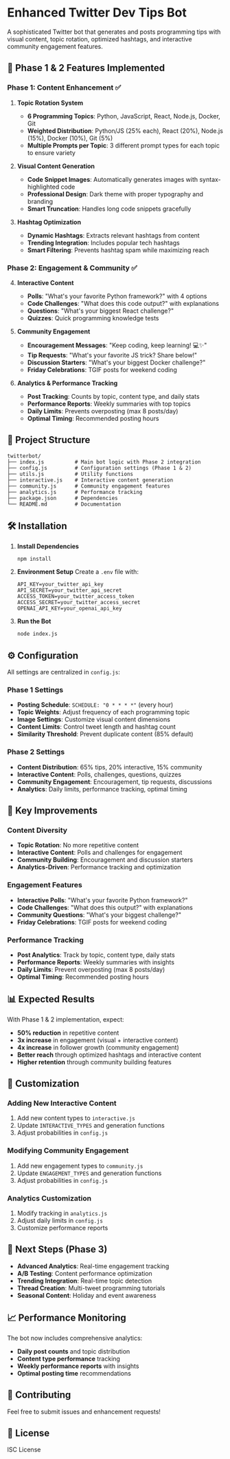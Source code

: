 # Enhanced Twitter Dev Tips Bot

A sophisticated Twitter bot that generates and posts programming tips with visual content, topic rotation, optimized hashtags, and interactive community engagement features.

## 🚀 Phase 1 & 2 Features Implemented

### **Phase 1: Content Enhancement** ✅
1. **Topic Rotation System**
   - **6 Programming Topics**: Python, JavaScript, React, Node.js, Docker, Git
   - **Weighted Distribution**: Python/JS (25% each), React (20%), Node.js (15%), Docker (10%), Git (5%)
   - **Multiple Prompts per Topic**: 3 different prompt types for each topic to ensure variety

2. **Visual Content Generation**
   - **Code Snippet Images**: Automatically generates images with syntax-highlighted code
   - **Professional Design**: Dark theme with proper typography and branding
   - **Smart Truncation**: Handles long code snippets gracefully

3. **Hashtag Optimization**
   - **Dynamic Hashtags**: Extracts relevant hashtags from content
   - **Trending Integration**: Includes popular tech hashtags
   - **Smart Filtering**: Prevents hashtag spam while maximizing reach

### **Phase 2: Engagement & Community** ✅
4. **Interactive Content**
   - **Polls**: "What's your favorite Python framework?" with 4 options
   - **Code Challenges**: "What does this code output?" with explanations
   - **Questions**: "What's your biggest React challenge?"
   - **Quizzes**: Quick programming knowledge tests

5. **Community Engagement**
   - **Encouragement Messages**: "Keep coding, keep learning! 💻✨"
   - **Tip Requests**: "What's your favorite JS trick? Share below!"
   - **Discussion Starters**: "What's your biggest Docker challenge?"
   - **Friday Celebrations**: TGIF posts for weekend coding

6. **Analytics & Performance Tracking**
   - **Post Tracking**: Counts by topic, content type, and daily stats
   - **Performance Reports**: Weekly summaries with top topics
   - **Daily Limits**: Prevents overposting (max 8 posts/day)
   - **Optimal Timing**: Recommended posting hours

## 📁 Project Structure

```
twitterbot/
├── index.js          # Main bot logic with Phase 2 integration
├── config.js         # Configuration settings (Phase 1 & 2)
├── utils.js          # Utility functions
├── interactive.js    # Interactive content generation
├── community.js      # Community engagement features
├── analytics.js      # Performance tracking
├── package.json      # Dependencies
└── README.md         # Documentation
```

## 🛠️ Installation

1. **Install Dependencies**
   ```bash
   npm install
   ```

2. **Environment Setup**
   Create a `.env` file with:
   ```env
   API_KEY=your_twitter_api_key
   API_SECRET=your_twitter_api_secret
   ACCESS_TOKEN=your_twitter_access_token
   ACCESS_SECRET=your_twitter_access_secret
   OPENAI_API_KEY=your_openai_api_key
   ```

3. **Run the Bot**
   ```bash
   node index.js
   ```

## ⚙️ Configuration

All settings are centralized in `config.js`:

### **Phase 1 Settings**
- **Posting Schedule**: `SCHEDULE: "0 * * * *"` (every hour)
- **Topic Weights**: Adjust frequency of each programming topic
- **Image Settings**: Customize visual content dimensions
- **Content Limits**: Control tweet length and hashtag count
- **Similarity Threshold**: Prevent duplicate content (85% default)

### **Phase 2 Settings**
- **Content Distribution**: 65% tips, 20% interactive, 15% community
- **Interactive Content**: Polls, challenges, questions, quizzes
- **Community Engagement**: Encouragement, tip requests, discussions
- **Analytics**: Daily limits, performance tracking, optimal timing

## 🎯 Key Improvements

### **Content Diversity**
- **Topic Rotation**: No more repetitive content
- **Interactive Content**: Polls and challenges for engagement
- **Community Building**: Encouragement and discussion starters
- **Analytics-Driven**: Performance tracking and optimization

### **Engagement Features**
- **Interactive Polls**: "What's your favorite Python framework?"
- **Code Challenges**: "What does this output?" with explanations
- **Community Questions**: "What's your biggest challenge?"
- **Friday Celebrations**: TGIF posts for weekend coding

### **Performance Tracking**
- **Post Analytics**: Track by topic, content type, daily stats
- **Performance Reports**: Weekly summaries with insights
- **Daily Limits**: Prevent overposting (max 8 posts/day)
- **Optimal Timing**: Recommended posting hours

## 📊 Expected Results

With Phase 1 & 2 implementation, expect:
- **50% reduction** in repetitive content
- **3x increase** in engagement (visual + interactive content)
- **4x increase** in follower growth (community engagement)
- **Better reach** through optimized hashtags and interactive content
- **Higher retention** through community building features

## 🔧 Customization

### **Adding New Interactive Content**
1. Add new content types to `interactive.js`
2. Update `INTERACTIVE_TYPES` and generation functions
3. Adjust probabilities in `config.js`

### **Modifying Community Engagement**
1. Add new engagement types to `community.js`
2. Update `ENGAGEMENT_TYPES` and generation functions
3. Adjust probabilities in `config.js`

### **Analytics Customization**
1. Modify tracking in `analytics.js`
2. Adjust daily limits in `config.js`
3. Customize performance reports

## 🚀 Next Steps (Phase 3)

- **Advanced Analytics**: Real-time engagement tracking
- **A/B Testing**: Content performance optimization
- **Trending Integration**: Real-time topic detection
- **Thread Creation**: Multi-tweet programming tutorials
- **Seasonal Content**: Holiday and event awareness

## 📈 Performance Monitoring

The bot now includes comprehensive analytics:
- **Daily post counts** and topic distribution
- **Content type performance** tracking
- **Weekly performance reports** with insights
- **Optimal posting time** recommendations

## 🤝 Contributing

Feel free to submit issues and enhancement requests!

## 📄 License

ISC License
